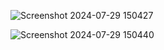 ![Screenshot 2024-07-29 150427](https://github.com/user-attachments/assets/6feb25ee-bb2f-4852-8e29-460e3659aea6)

![Screenshot 2024-07-29 150440](https://github.com/user-attachments/assets/9852a058-a4f6-4eb5-95d7-7608da41be75)
